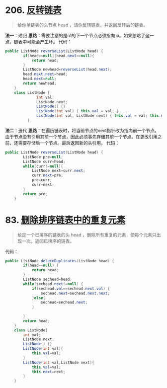 # 206. [反转链表](https://leetcode-cn.com/problems/reverse-linked-list/)
> 给你单链表的头节点 head ，请你反转链表，并返回反转后的链表。

**法一**：递归
**思路**：需要注意的是n1的下一个节点必须指向 ∅。如果忽略了这一点，链表中可能会产生环。
代码：
```java
public ListNode reverseList(ListNode head) {
		if(head==null||head.next==null){
            return head;
        }
        ListNode newhead=reverseList(head.next);
        head.next.next=head;
        head.next=null;
        return newhead;
    }
	class ListNode {
		      int val;
		      ListNode next;
		      ListNode() {}
		      ListNode(int val) { this.val = val; }
		      ListNode(int val, ListNode next) { this.val = val; this.next = next; }
		  }
```
**法二**：迭代
**思路**：在遍历链表时，将当前节点的next指针改为指向前一个节点。由于节点没有引用其前一个节点，因此必须事先存储其前一个节点。在更改引用之前，还需要存储后一个节点。最后返回新的头引用。
代码：
```java
public ListNode reverseList(ListNode head) {
        ListNode pre=null;
        ListNode curr=head;
        while(curr!=null){
            ListNode next=curr.next;
            curr.next=pre;
            pre=curr;
            curr=next;
        }
        return pre;
    }
```
# 83. [删除排序链表中的重复元素](https://leetcode-cn.com/problems/remove-duplicates-from-sorted-list/)
> 给定一个已排序的链表的头 head ，删除所有重复的元素，使每个元素只出现一次。返回已排序的链表。

代码：
```java
public ListNode deleteDuplicates(ListNode head) {
		if(head==null) {
			return head;
		}
		ListNode sechead=head;
		while(sechead.next!=null) {
        	if(sechead.val==sechead.next.val) {
        		sechead.next=sechead.next.next;	
        	}else{
        		sechead=sechead.next;
        	}
        	
        }
        return head;
    }
	class ListNode{
		int val;
		ListNode next;
		ListNode() {}
		ListNode(int val){
			this.val=val;
		}
		ListNode(int val,ListNode next){
			this.val=val;
			this.next=next;
		}
	}
```